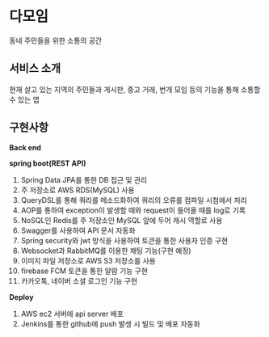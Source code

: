 # 다모임
동네 주민들을 위한 소통의 공간

## 서비스 소개
현재 살고 있는 지역의 주민들과 게시판, 중고 거래, 번개 모임 등의 기능을 통해 소통할 수 있는 앱

## 구현사항

**Back end**

**spring boot(REST API)**
1. Spring Data JPA를 통한 DB 접근 및 관리
2. 주 저장소로 AWS RDS(MySQL) 사용
3. QueryDSL를 통해 쿼리를 메소드화하여 쿼리의 오류를 컴파일 시첨에서 처리
4. AOP를 통하여 exception이 발생할 때와 request이 들어올 때를 log로 기록
5. NoSQL인 Redis를 주 저장소인 MySQL 앞에 두어 캐시 역할로 사용
6. Swagger를 사용하여 API 문서 자동화
7. Spring security와 jwt 방식을 사용하여 토큰을 통한 사용자 인증 구현
8. Websocket과 RabbitMQ를 이용한 채팅 기능(구현 예정)
9. 이미지 파일 저장소로 AWS S3 저장소를 사용
10. firebase FCM 토큰을 통한 알람 기능 구현
11. 카카오톡, 네이버 소셜 로그인 기능 구현


**Deploy**
1. AWS ec2 서버에 api server 배포
2. Jenkins를 통한 github에 push 발생 시 빌드 및 배포 자동화

